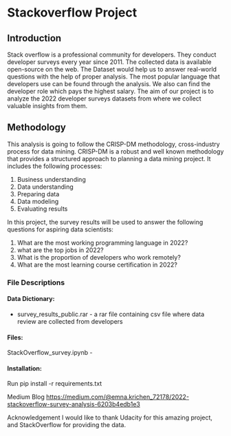# Stackoverflow Project

## Introduction
Stack overflow is a professional community for developers. They conduct developer surveys every year since 2011. The collected data is available open-source on the web. The Dataset would help us to answer real-world questions with the help of proper analysis. The most popular language that developers use can be found through the analysis. We also can find the developer role which pays the highest salary. The aim of our project is to analyze the 2022 developer surveys datasets from where we collect valuable insights from them.

## Methodology
This analysis is going to follow the CRISP-DM methodology, cross-industry process for data mining. CRISP-DM is a robust and well known methodology that provides a structured approach to planning a data mining project. It includes the following processes:

1. Business understanding
2. Data understanding
3. Preparing data
4. Data modeling
5. Evaluating results

In this project, the survey results will be used to answer the following questions for aspiring data scientists:

1. What are the most working programming language in 2022? 
2. what are the top jobs in 2022?
3. What is the proportion of developers who work remotely?
4. What are the most learning course certification in 2022?

### File Descriptions

#### Data Dictionary:


- survey_results_public.rar - a rar file containing csv file where data review are collected from developers


#### Files:

StackOverflow_survey.ipynb - 

#### Installation:
Run pip install -r requirements.txt

Medium Blog
https://medium.com/@emna.krichen_72178/2022-stackoverflow-survey-analysis-6203b4edb1e3

Acknowledgement
I would like to thank Udacity for this amazing project, and StackOverflow for providing the data.


